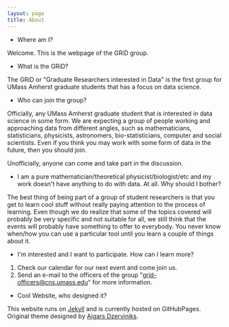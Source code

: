 ```yaml
---
layout: page
title: About
---
```


* Where am I?

Welcome. This is the webpage of the GRiD group.

* What is the GRiD?

The GRiD or "Graduate Researchers interested in Data" is the first group for UMass Amherst graduate students that has a focus on data science.

* Who can join the group? 

Officially, any UMass Amherst graduate student that is interested in data science in some form. We are expecting a group of people working and approaching data from different angles, such as mathematicians, statisticians, physicists, astronomers, bio-statisticians, computer and social scientists. Even if you think you may work with some form of data in the future, then you should join.

Unofficially, anyone can come and take part in the discussion.

* I am a pure mathematician/theoretical physicist/biologist/etc and my work doesn't have anything to do with data. At all. Why should I bother?

The best thing of being part of a group of student researchers is that you get to learn cool stuff without really paying attention to the process of learning. Even though we do realize that some of the topics covered will probably be very specific and not suitable for all, we still think that the events will probably have something to offer to everybody. You never know when/how you can use a particular tool until you learn a couple of things about it.

* I'm interested and I want to participate. How can I learn more?

1. Check our calendar for our next event and come join us. 
2. Send an e-mail to the officers of the group "grid-officers@cns.umass.edu" for more information.



* Cool Website, who designed it?
 
This website runs on [Jekyll](http://jekyllrb.com/) and is currently hosted on GitHubPages. Original theme designed by [Aigars Dzerviniks](http://jekyllthemes.org/themes/brume/).
